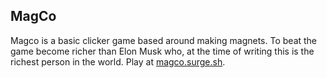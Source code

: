 ## MagCo
Magco is a basic clicker game based around making magnets. To beat the game become richer than Elon Musk who, at the time of writing this is the richest person in the world. Play at [magco.surge.sh](https://magco.surge.sh).
